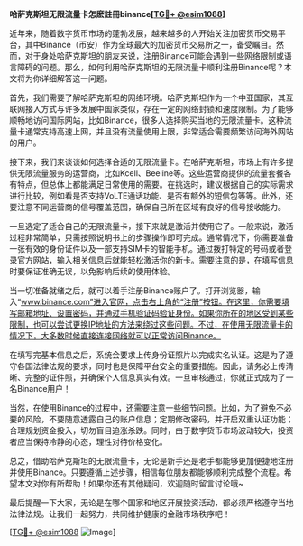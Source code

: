 **哈萨克斯坦无限流量卡怎麽註冊binance[[TG💪+ @esim1088](https://t.me/s/esim1088)]**

近年来，随着数字货币市场的蓬勃发展，越来越多的人开始关注加密货币交易平台，其中Binance（币安）作为全球最大的加密货币交易所之一，备受瞩目。然而，对于身处哈萨克斯坦的朋友来说，注册Binance可能会遇到一些网络限制或语言障碍的问题。那么，如何利用哈萨克斯坦的无限流量卡顺利注册Binance呢？本文将为你详细解答这一问题。

首先，我们需要了解哈萨克斯坦的网络环境。哈萨克斯坦作为一个中亚国家，其互联网接入方式与许多发展中国家类似，存在一定的网络封锁和速度限制。为了能够顺畅地访问国际网站，比如Binance，很多人选择购买当地的无限流量卡。这种流量卡通常支持高速上网，并且没有流量使用上限，非常适合需要频繁访问海外网站的用户。

接下来，我们来谈谈如何选择合适的无限流量卡。在哈萨克斯坦，市场上有许多提供无限流量服务的运营商，比如Kcell、Beeline等。这些运营商提供的流量套餐各有特点，但总体上都能满足日常使用的需要。在挑选时，建议根据自己的实际需求进行比较，例如看是否支持VoLTE通话功能、是否有额外的短信包等等。此外，还要注意不同运营商的信号覆盖范围，确保自己所在区域有良好的信号接收能力。

一旦选定了适合自己的无限流量卡，接下来就是激活并使用它了。一般来说，激活过程非常简单，只需按照说明书上的步骤操作即可完成。通常情况下，你需要准备一张有效的身份证件以及一部支持SIM卡的智能手机。通过拨打特定的号码或者登录官方网站，输入相关信息后就能轻松激活你的新卡。需要注意的是，在填写信息时要保证准确无误，以免影响后续的使用体验。

当一切准备就绪之后，就可以着手注册Binance账户了。打开浏览器，输入“www.binance.com”进入官网，点击右上角的“注册”按钮。在这里，你需要填写邮箱地址、设置密码，并通过手机验证码验证身份。如果你所在的地区受到某些限制，也可以尝试更换IP地址的方法来绕过这些问题。不过，在使用无限流量卡的情况下，大多数时候直接连接网络就可以正常访问Binance。

在填写完基本信息之后，系统会要求上传身份证照片以完成实名认证。这是为了遵守各国法律法规的要求，同时也是保障平台安全的重要措施。因此，请务必上传清晰、完整的证件照，并确保个人信息真实有效。一旦审核通过，你就正式成为了一名Binance用户！

当然，在使用Binance的过程中，还需要注意一些细节问题。比如，为了避免不必要的风险，不要随意透露自己的账户信息；定期修改密码，并开启双重认证功能；合理规划资金投入，切勿盲目追涨杀跌。同时，由于数字货币市场波动较大，投资者应当保持冷静的心态，理性对待价格变化。

总之，借助哈萨克斯坦的无限流量卡，无论是新手还是老手都能够更加便捷地注册并使用Binance。只要遵循上述步骤，相信每位朋友都能够顺利完成整个流程。希望本文对你有所帮助！如果你还有其他疑问，欢迎随时留言讨论哦~

最后提醒一下大家，无论是在哪个国家和地区开展投资活动，都必须严格遵守当地法律法规。让我们一起努力，共同维护健康的金融市场秩序吧！

[[TG💪+ @esim1088](https://t.me/s/esim1088) ![Image](https://i.postimg.cc/4NQfJmqS/Snipaste-2025-05-13-00-14-12.png)]